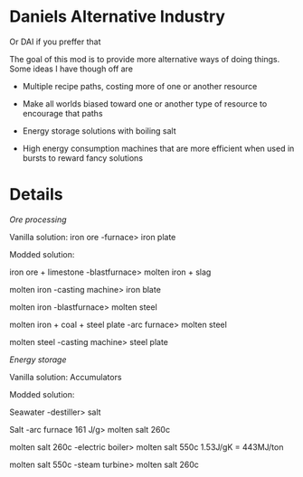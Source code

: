 # Daniels Alternative Industry

Or DAI if you preffer that

The goal of this mod is to provide more alternative ways of doing things. Some ideas I have though off are

* Multiple recipe paths, costing more of one or another resource

* Make all worlds biased toward one or another type of resource to encourage that paths

* Energy storage solutions with boiling salt

* High energy consumption machines that are more efficient when used in bursts to reward fancy solutions

# Details

*Ore processing*

Vanilla solution: iron ore -furnace> iron plate

Modded solution:

iron ore + limestone -blastfurnace> molten iron + slag

molten iron -casting machine> iron blate

molten iron -blastfurnace> molten steel 

molten iron + coal + steel plate -arc furnace> molten steel

molten steel -casting machine> steel plate

*Energy storage*

Vanilla solution: Accumulators

Modded solution:

Seawater -destiller> salt

Salt -arc furnace 161 J/g> molten salt 260c

molten salt 260c -electric boiler> molten salt 550c 1.53J/gK = 443MJ/ton

molten salt 550c -steam turbine> molten salt 260c
